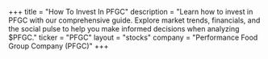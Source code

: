 +++
title = "How To Invest In PFGC"
description = "Learn how to invest in PFGC with our comprehensive guide. Explore market trends, financials, and the social pulse to help you make informed decisions when analyzing $PFGC."
ticker = "PFGC"
layout = "stocks"
company = "Performance Food Group Company (PFGC)"
+++

